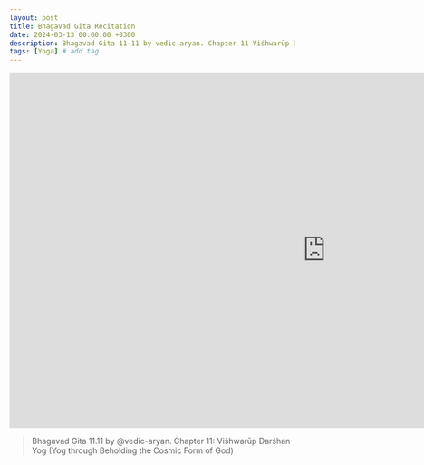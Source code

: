 ```yaml
---
layout: post
title: Bhagavad Gita Recitation
date: 2024-03-13 00:00:00 +0300
description: Bhagavad Gita 11-11 by vedic-aryan. Chapter 11 Viśhwarūp Darśhan Yog (Yog through Beholding the Cosmic Form of God)
tags: [Yoga] # add tag
---
```


<iframe width="1116" height="628" src="https://www.youtube.com/embed/6pJVI17BMiw" title="Bhagavad Gita 11.11 by Aryan Rawat" frameborder="0" allow="accelerometer; autoplay; clipboard-write; encrypted-media; gyroscope; picture-in-picture; web-share" allowfullscreen></iframe>

> Bhagavad Gita 11.11 by @vedic-aryan. Chapter 11: Viśhwarūp Darśhan Yog (Yog through Beholding the Cosmic Form of God)

